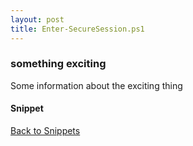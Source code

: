 ```yaml
---
layout: post
title: Enter-SecureSession.ps1
---
```


### something exciting

Some information about the exciting thing

#### Snippet

<script async src="https://gist-it.appspot.com/github.com/BanterBoy/scripts-blog/blob/master/PowerShell/snippets/Enter-SecureSession.ps1" crossorigin="anonymous"></script>

<a href="/menu/_pages/snippets.html">Back to Snippets</a>
